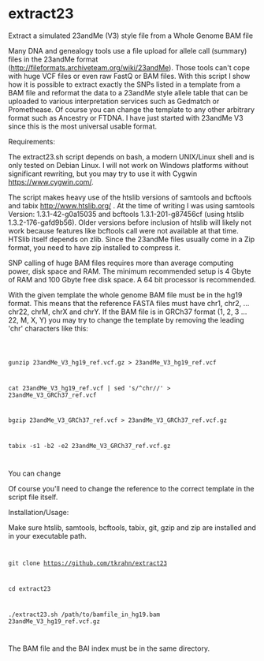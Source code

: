 # extract23
Extract a simulated 23andMe (V3) style file from a Whole Genome BAM file

Many DNA and genealogy tools use a file upload for allele call (summary) files in the 23andMe format (http://fileformats.archiveteam.org/wiki/23andMe). Those tools can't cope with huge VCF files or even raw FastQ or BAM files. With this script I show how it is possible to extract exactly the SNPs listed in a template from a BAM file and reformat the data to a 23andMe style allele table that can be uploaded to various interpretation services such as Gedmatch or Promethease. Of course you can change the template to any other arbitrary format such as Ancestry or FTDNA. I have just started with 23andMe V3 since this is the most universal usable format.


Requirements:

The extract23.sh script depends on bash, a modern UNIX/Linux shell and is only tested on Debian Linux. I will not work on Windows platforms without significant rewriting, but you may try to use it with Cygwin https://www.cygwin.com/.

The script makes heavy use of the htslib versions of samtools and bcftools and tabix http://www.htslib.org/ . At the time of writing I was using samtools Version: 1.3.1-42-g0a15035 and bcftools 1.3.1-201-g87456cf (using htslib 1.3.2-176-gafd9b56). Older versions before inclusion of htslib will likely not work because features like bcftools call were not available at that time. HTSlib itself depends on zlib. Since the 23andMe files usually come in a Zip format, you need to have zip installed to compress it.

SNP calling of huge BAM files requires more than average computing power, disk space and RAM. The minimum recommended setup is 4 Gbyte of RAM and 100 Gbyte free disk space. A 64 bit processor is recommended.

With the given template the whole genome BAM file must be in the hg19 format. This means that the reference FASTA files must have chr1, chr2, ... chr22, chrM, chrX and chrY. If the BAM file is in GRCh37 format (1, 2, 3 ... 22, M, X, Y) you may try to change the template by removing the leading 'chr' characters like this:

<code>

gunzip 23andMe_V3_hg19_ref.vcf.gz > 23andMe_V3_hg19_ref.vcf

cat 23andMe_V3_hg19_ref.vcf | sed 's/^chr//' > 23andMe_V3_GRCh37_ref.vcf

bgzip 23andMe_V3_GRCh37_ref.vcf > 23andMe_V3_GRCh37_ref.vcf.gz

tabix -s1 -b2 -e2 23andMe_V3_GRCh37_ref.vcf.gz

</code>

You can change

Of course you'll need to change the reference to the correct template in the script file itself.


Installation/Usage:

Make sure htslib, samtools, bcftools, tabix, git, gzip and zip are installed and in your executable path.
<code>

git clone https://github.com/tkrahn/extract23

cd extract23

./extract23.sh /path/to/bamfile_in_hg19.bam 23andMe_V3_hg19_ref.vcf.gz

</code>

The BAM file and the BAI index must be in the same directory.

